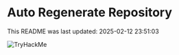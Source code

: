 # Auto Regenerate Repository

This README was last updated: 2025-02-12 23:51:03

 ![TryHackMe](https://tryhackme.com/badge/533634)